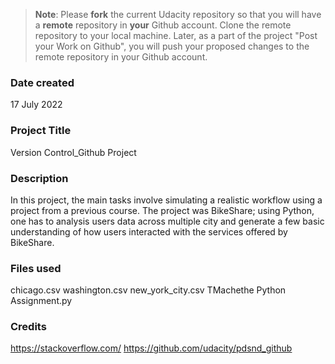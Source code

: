 >**Note**: Please **fork** the current Udacity repository so that you will have a **remote** repository in **your** Github account. Clone the remote repository to your local machine. Later, as a part of the project "Post your Work on Github", you will push your proposed changes to the remote repository in your Github account.

### Date created
17 July 2022

### Project Title
Version Control_Github Project

### Description
In this project, the main tasks involve simulating a realistic workflow using a project from a previous course. The project was BikeShare; using Python, one has to analysis users data across multiple city and generate a few basic understanding of how users interacted with the services offered by BikeShare.

### Files used
chicago.csv
washington.csv
new_york_city.csv
TMachethe Python Assignment.py

### Credits
https://stackoverflow.com/
https://github.com/udacity/pdsnd_github
